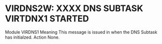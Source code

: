 # VIRDNS2W: XXXX DNS SUBTASK VIRTDNX1 STARTED
Module
    VIRDNS1
Meaning
    This message is issued in when the DNS Subtask has initialzed.
Action
    None.
